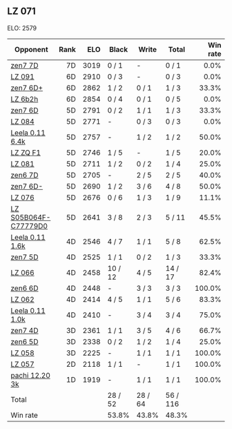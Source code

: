 ## LZ 071 ##

ELO: 2579

Opponent | Rank | ELO | Black | Write | Total | Win rate
---------|-----:|----:|-------|-------|-------|-------:
[zen7 7D](zen7%207D.md) | 7D | 3019 | 0 / 1 | - | 0 / 1 | 0.0%
[LZ 091](LZ%20091.md) | 6D | 2910 | 0 / 3 | - | 0 / 3 | 0.0%
[zen7 6D+](zen7%206D+.md) | 6D | 2862 | 1 / 2 | 0 / 1 | 1 / 3 | 33.3%
[LZ 6b2h](LZ%206b2h.md) | 6D | 2854 | 0 / 4 | 0 / 1 | 0 / 5 | 0.0%
[zen7 6D](zen7%206D.md) | 5D | 2791 | 0 / 2 | 1 / 1 | 1 / 3 | 33.3%
[LZ 084](LZ%20084.md) | 5D | 2771 | - | 0 / 3 | 0 / 3 | 0.0%
[Leela 0.11 6.4k](Leela%200.11%206.4k.md) | 5D | 2757 | - | 1 / 2 | 1 / 2 | 50.0%
[LZ ZQ F1](LZ%20ZQ%20F1.md) | 5D | 2746 | 1 / 5 | - | 1 / 5 | 20.0%
[LZ 081](LZ%20081.md) | 5D | 2711 | 1 / 2 | 0 / 2 | 1 / 4 | 25.0%
[zen6 7D](zen6%207D.md) | 5D | 2705 | - | 2 / 5 | 2 / 5 | 40.0%
[zen7 6D-](zen7%206D-.md) | 5D | 2690 | 1 / 2 | 3 / 6 | 4 / 8 | 50.0%
[LZ 076](LZ%20076.md) | 5D | 2676 | 0 / 6 | 1 / 3 | 1 / 9 | 11.1%
[LZ S05B064F-C77779D0](LZ%20S05B064F-C77779D0.md) | 5D | 2641 | 3 / 8 | 2 / 3 | 5 / 11 | 45.5%
[Leela 0.11 1.6k](Leela%200.11%201.6k.md) | 4D | 2546 | 4 / 7 | 1 / 1 | 5 / 8 | 62.5%
[zen7 5D](zen7%205D.md) | 4D | 2525 | 1 / 1 | 0 / 2 | 1 / 3 | 33.3%
[LZ 066](LZ%20066.md) | 4D | 2458 | 10 / 12 | 4 / 5 | 14 / 17 | 82.4%
[zen6 6D](zen6%206D.md) | 4D | 2448 | - | 3 / 3 | 3 / 3 | 100.0%
[LZ 062](LZ%20062.md) | 4D | 2414 | 4 / 5 | 1 / 1 | 5 / 6 | 83.3%
[Leela 0.11 1.0k](Leela%200.11%201.0k.md) | 4D | 2410 | - | 3 / 4 | 3 / 4 | 75.0%
[zen7 4D](zen7%204D.md) | 3D | 2361 | 1 / 1 | 3 / 5 | 4 / 6 | 66.7%
[zen6 5D](zen6%205D.md) | 3D | 2338 | 0 / 2 | 1 / 2 | 1 / 4 | 25.0%
[LZ 058](LZ%20058.md) | 3D | 2225 | - | 1 / 1 | 1 / 1 | 100.0%
[LZ 057](LZ%20057.md) | 2D | 2118 | 1 / 1 | - | 1 / 1 | 100.0%
[pachi 12.20 3k](pachi%2012.20%203k.md) | 1D | 1919 | - | 1 / 1 | 1 / 1 | 100.0%
Total | | | 28 / 52 | 28 / 64 | 56 / 116 | 
Win rate| | | 53.8% | 43.8% | 48.3% | 
